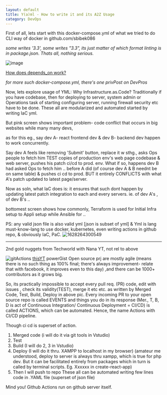 ```yaml
---
layout: default
title: Y(a)ml - How to write it and its A2Z Usage
category: DevOps
---
```

First of all, lets start with this docker-compose.yml of what we tried to do CLI way of docker in github.com/sbibek086 

 _some writes '3.3', some writes "3.3", its just matter of which format linting is in package.json. Thats all, nothing serious._

![image](https://github.com/sbibek086/write-the-docs/assets/11883023/8e2de3fd-6c07-4be7-9b44-8aaef1b23510)

[How does depends_on work?](https://stackoverflow.com/questions/73727944/when-depends-on-is-being-used-in-docker-compose-yml)

_for more such docker-compose.yml, there's one privPost on DevPros_

Now, lets explore usage of YML:
Why Infrastructure.as.Code? Traditionally if you have codebase, then for deploying to server, system admin or Operations task of starting configuring server, running firewall security etc have to be done. These all are modularized and automated started by writing IaC yml.

But pink screen shows important problem- code conflict that occurs in big websites while many many devs, 

as for this eg., say dev A- react frontend dev & dev B- backend dev happen to work concurrently.

Say dev A feels like removing 'Submit' button, replace it w sthg., asks Ops people to fetch him TEST copies of production env's web page codebase & web server, pushes his patch ci/cd to prod. env. What if so, happens dev B had asked Ops to fetch him .. before A did (of course dev A & B neednt be on same table) & pushes ci cd to prod. BUT it entirely CONFLICTS with what A's patch updated to latest page/server.

Now as soln, what IaC does is: it ensures that such dont happen by updating latest patch integration to each and every servers. ie. of dev A's , of dev B's ..

bottomest screen shows how commonly, Terraform is used for Initial Infra setup to Appli setup while Ansible for ..

PS: any valid json file is also valid yml [json is subset of yml] & Yml is lang must-know-lang to use docker, kubernetes, even writing actions in github repo, & obviously IaC, PaC.
![1628264300549](https://user-images.githubusercontent.com/11883023/166114380-e0842ea6-2433-47c3-8d70-c9b1e1fe2892.jpg)

---
2nd gold nuggets from Techworld with Nana YT, not rel to above

![gitActions](https://user-images.githubusercontent.com/11883023/120933150-82a62080-c718-11eb-9667-0ede1aad1b33.jpg)
[thisYT](https://www.youtube.com/watch?v=R8_veQiYBjI) powerGist
Open source prj are mostly agile (means there is no such thing as 100% final; there's always improvement- relate that with facebook, it improves even to this day) ,and there can be 1000+ contributors as it grows big.

So, its practically impossible to accept every pull req. (PR) code, edit with issues , check its validity(TEST), merge it etc etc. as written by Merged Code, Test, Build, Deploy in above pic. Every incoming PR to your open source repo is called EVENTS and things you do in its response (Mer., T, B, D is act of Continuous Integration/ Continuous Deployment = CI/CD) is called ACTIONS, which can be automated. Hence, the name Actions with CI/CD pipeline.

Though ci cd is superset of action.

1. Merged code (i will do it via git tools in Vstudio)
2. Test
3. Build (I will do 2, 3 in Vstudio)
4. Deploy (I will do it thru. XAMPP to localhost in my browser)
(amateur me understood, deploy to server is always thru xampp, which is true for php dev. But it can be facilitated entirely from packages which in turn is called by terminal scripts. Eg. Xxxxxx in create-react-app)
5. Then I will push to repo
These all can be automated writing few lines code in .YAML file (superset of json file)

Mind you! Github Actions run on github server itself.
